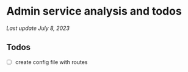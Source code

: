 # Admin service analysis and todos
*Last update July 8, 2023*

## Todos

- [ ] create config file with routes